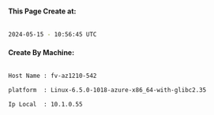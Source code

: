 
   
#### This Page Create at:

```bash

2024-05-15 - 10:56:45 UTC

```

#### Create By Machine:

```bash

Host Name : fv-az1210-542

platform  : Linux-6.5.0-1018-azure-x86_64-with-glibc2.35

Ip Local  : 10.1.0.55

```

